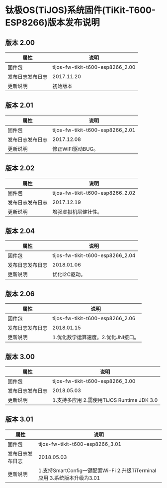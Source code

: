 # 钛极OS(TiJOS)系统固件(TiKit-T600-ESP8266)版本发布说明

## 版本 2.00

| 属性       | 说明                               |
| -------- | -------------------------------- |
| 固件包      | tijos-fw-tikit-t600-esp8266_2.00 |
| 发布日志发布日志 | 2017.11.20                       |
| 更新说明     | 初始版本                             |



## 版本 2.01

| 属性       | 说明                               |
| -------- | -------------------------------- |
| 固件包      | tijos-fw-tikit-t600-esp8266_2.01 |
| 发布日志发布日志 | 2017.12.08                       |
| 更新说明     | 修正WIFI驱动BUG。                     |



## 版本 2.02

| 属性       | 说明                               |
| -------- | -------------------------------- |
| 固件包      | tijos-fw-tikit-t600-esp8266_2.02 |
| 发布日志发布日志 | 2017.12.19                       |
| 更新说明     | 增强虚拟机层健壮性。                       |



## 版本 2.04

| 属性       | 说明                               |
| -------- | -------------------------------- |
| 固件包      | tijos-fw-tikit-t600-esp8266_2.04 |
| 发布日志发布日志 | 2018.01.06                       |
| 更新说明     | 优化I2C驱动。                         |



## 版本 2.06

| 属性       | 说明                               |
| -------- | -------------------------------- |
| 固件包      | tijos-fw-tikit-t600-esp8266_2.06 |
| 发布日志发布日志 | 2018.01.15                       |
| 更新说明     | 1.优化数学运算速度。2.优化JNI接口。            |


## 版本 3.00

| 属性       | 说明                                 |
| -------- | ---------------------------------- |
| 固件包      | tijos-fw-tikit-t600-esp8266_3.00   |
| 发布日志发布日志 | 2018.05.03                         |
| 更新说明     | 1.支持多应用 2.需使用TiJOS Runtime JDK 3.0 |

## 版本 3.01

| 属性             | 说明                                                         |
| ---------------- | ------------------------------------------------------------ |
| 固件包           | tijos-fw-tikit-t600-esp8266_3.01                             |
| 发布日志发布日志 | 2018.05.03                                                   |
| 更新说明         | 1.支持SmartConfig一键配置Wi-Fi 2.升级TiTerminal应用 3.系统版本升级为3.01 |

